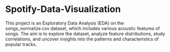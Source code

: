 # Spotify-Data-Visualization
This project is an Exploratory Data Analysis (EDA) on the songs_normalize.csv dataset, which includes various acoustic features of songs. The aim is to explore the dataset, analyze feature distributions, study correlations, and uncover insights into the patterns and characteristics of popular tracks.
